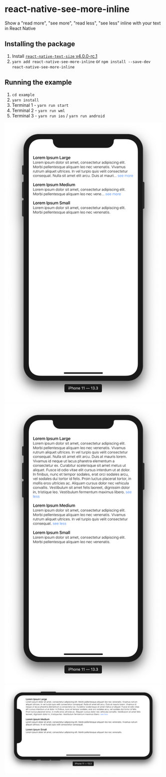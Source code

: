 # react-native-see-more-inline

Show a "read more", "see more", "read less", "see less" inline with your text in React Native

## Installing the package
1. Install [`react-native-text-size` v4.0.0-rc.1](https://github.com/aMarCruz/react-native-text-size)
2. `yarn add react-native-see-more-inline` or `npm install --save-dev react-native-see-more-inline`

## Running the example
1. `cd example`
2. `yarn install`
3. Terminal 1 - `yarn run start`
4. Terminal 2 - `yarn run wml`
5. Terminal 3 - `yarn run ios` / `yarn run android`

![](./images/screenshot1.png)
![](./images/screenshot2.png)
![](./images/screenshot3.png)